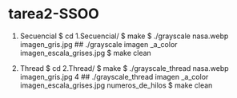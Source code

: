 # tarea2-SSOO

1. Secuencial
$   cd 1.Secuencial/
$   make
$   ./grayscale nasa.webp imagen_gris.jpg ## ./grayscale imagen _a_color imagen_escala_grises.jpg
$   make clean

2. Thread
$   cd 2.Thread/
$   make
$   ./grayscale_thread  nasa.webp imagen_gris.jpg 4 ## ./grayscale_thread imagen _a_color imagen_escala_grises.jpg numeros_de_hilos
$   make clean